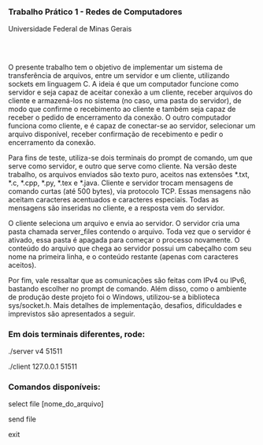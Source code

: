 <h3>Trabalho Prático 1 - Redes de Computadores</h3>
<p>Universidade Federal de Minas Gerais</p>

##

<div>
  </br>
  <p>O presente trabalho tem o objetivo de implementar um sistema de transferência de arquivos, entre um servidor e um cliente, utilizando sockets em linguagem C. A ideia é que um computador funcione como servidor e seja capaz de aceitar conexão a um cliente, receber arquivos do cliente e armazená-los no sistema (no caso, uma pasta do servidor), de modo que confirme o recebimento ao cliente e também seja capaz de receber o pedido de encerramento da conexão. O outro computador funciona como cliente, e é capaz de conectar-se ao servidor, selecionar um arquivo disponível, receber confirmação de recebimento e pedir o encerramento da conexão.</p>
  <p>Para fins de teste, utiliza-se dois terminais do prompt de comando, um que serve como servidor, e outro que serve como cliente. Na versão deste trabalho, os arquivos enviados são texto puro, aceitos nas extensões *.txt, *.c, *.cpp, *.py, *.tex e *.java. Cliente e servidor trocam mensagens de comando curtas (até 500 bytes), via protocolo TCP. Essas mensagens não aceitam caracteres acentuados e caracteres especiais. Todas as mensagens são inseridas no cliente, e a resposta vem do servidor.</p>
  <p>O cliente seleciona um arquivo e envia ao servidor. O servidor cria uma pasta chamada server_files contendo o arquivo. Toda vez que o servidor é ativado, essa pasta é apagada para começar o processo novamente. O conteúdo do arquivo que chega ao servidor possui um cabeçalho com seu nome na primeira linha, e o conteúdo restante (apenas com caracteres aceitos).</p>
  <p>Por fim, vale ressaltar que as comunicações são feitas com IPv4 ou IPv6, bastando escolher no prompt de comando. Além disso, como o ambiente de produção deste projeto foi o Windows, utilizou-se a biblioteca sys/socket.h. Mais detalhes de implementação, desafios, dificuldades e imprevistos são apresentados a seguir.</p>

  <h3>Em dois terminais diferentes, rode:</h3>
  <p>./server v4 51511</p>
  <p>./client 127.0.0.1 51511</p>
  
  <h3>Comandos disponíveis:</h3>
  <p>select file [nome_do_arquivo]</p>
  <p>send file</p>
  <p>exit</p>
</div>
